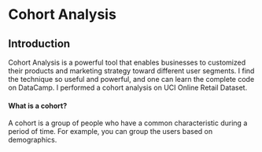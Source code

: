 # Cohort Analysis

## Introduction
Cohort Analysis is a powerful tool that enables businesses to customized their products and marketing strategy toward different user segments.
I find the technique so useful and powerful, and one can learn the complete code on DataCamp. I performed a cohort analysis on UCI Online Retail Dataset.

#### What is a cohort?
A cohort is a group of people who have a common characteristic during a period of time. For example, you can group the users based on demographics.
